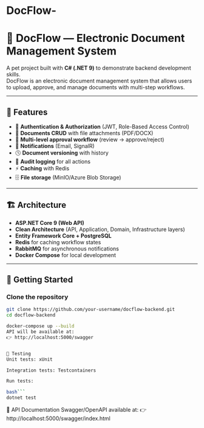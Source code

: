 # DocFlow- 


# 📄 DocFlow — Electronic Document Management System

A pet project built with **C# (.NET 9)** to demonstrate backend development skills.  
DocFlow is an electronic document management system that allows users to upload, approve, and manage documents with multi-step workflows.

---

## 🚀 Features
- 🔑 **Authentication & Authorization** (JWT, Role-Based Access Control)
- 📄 **Documents CRUD** with file attachments (PDF/DOCX)
- 🔄 **Multi-level approval workflow** (review → approve/reject)
- 📨 **Notifications** (Email, SignalR)
- 🕓 **Document versioning** with history
- 📜 **Audit logging** for all actions
- ⚡ **Caching** with Redis
- 🗄 **File storage** (MinIO/Azure Blob Storage)

---

## 🏗 Architecture
- **ASP.NET Core 9 (Web API)**
- **Clean Architecture** (API, Application, Domain, Infrastructure layers)
- **Entity Framework Core + PostgreSQL**
- **Redis** for caching workflow states
- **RabbitMQ** for asynchronous notifications
- **Docker Compose** for local development

---

## 🔧 Getting Started

### Clone the repository
```bash
git clone https://github.com/your-username/docflow-backend.git
cd docflow-backend

docker-compose up --build
API will be available at:
👉 http://localhost:5000/swagger


🧪 Testing
Unit tests: xUnit

Integration tests: Testcontainers

Run tests:

bash```
dotnet test
```

📂 API Documentation
Swagger/OpenAPI available at:
👉 http://localhost:5000/swagger/index.html
